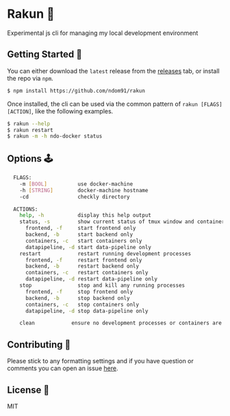# Rakun 🦝

Experimental js cli for managing my local development environment

## Getting Started 🚀

You can either download the `latest` release from the [releases](https://github.com/ndom91/rakun/releases) tab, or install the repo via `npm`.

```bash
$ npm install https://github.com/ndom91/rakun
```

Once installed, the cli can be used via the common pattern of `rakun [FLAGS] [ACTION]`, like the following examples.

```bash
$ rakun --help
$ rakun restart
$ rakun -m -h ndo-docker status
```

## Options 🕹️

```bash
  FLAGS:
    -m [BOOL]          use docker-machine
    -h [STRING]        docker-machine hostname
    -cd                checkly directory

  ACTIONS:
    help, -h           display this help output
    status, -s         show current status of tmux window and containers
      frontend, -f     start frontend only
      backend, -b      start backend only
      containers, -c   start containers only
      datapipeline, -d start data-pipeline only
    restart            restart running development processes
      frontend, -f     restart frontend only
      backend, -b      restart backend only
      containers, -c   restart containers only
      datapipeline, -d restart data-pipeline only
    stop               stop and kill any running processes
      frontend, -f     stop frontend only
      backend, -b      stop backend only
      containers, -c   stop containers only
      datapipeline, -d stop data-pipeline only

    clean            ensure no development processes or containers are left running
```

## Contributing 🫠

Please stick to any formatting settings and if you have question or comments you can open an issue [here](https://github.com/ndom91/rakun/issues/new).

## License 📜

MIT
